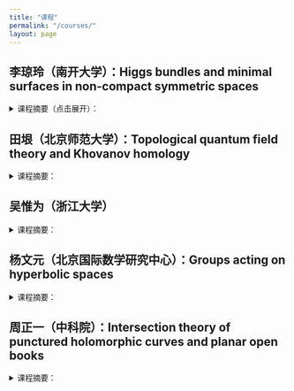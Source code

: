 ```yaml
---
title: "课程"
permalink: "/courses/"
layout: page
---
```




## 李琼玲（南开大学）：Higgs bundles and minimal surfaces in non-compact symmetric spaces
  
<details>
<summary>课程摘要（点击展开）：</summary>


</details>




## 田垠（北京师范大学）：Topological quantum field theory and Khovanov homology
  <details>
<summary>课程摘要：</summary>
<p>Lecture 1. Jones and quantum group<br>
   Lecture 2. Topological quantum field theory and Khovanov homology (Kh)<br>
   Lecture 3. Categorified quantum group<br>
   Lecture 4. Application of Kh, symplectic Kh.</p> 
</details>




## 吴惟为（浙江大学）

<details>
<summary>课程摘要：</summary>


</details>


## 杨文元（北京国际数学研究中心）：Groups acting on hyperbolic spaces

<details>
<summary>课程摘要：</summary>


</details>


## 周正一（中科院）：Intersection theory of punctured holomorphic curves and planar open books

<details>
<summary>课程摘要：</summary>

Using Wendl's theorem on planar open book as an example, we will introduce Siefring’s intersection theory for punctured holomorphic curves.

  Lecture 1: Open books, symplectic Lefschetz fibrations, Wendl’s theorem on planar open books and its applications in symplectic fillings.

  Lecture 2-3: Siefring’s intersection theory for punctured holomorphic curves.

  Lecture 4: Proof of Wendl’s theorem.

</details>
